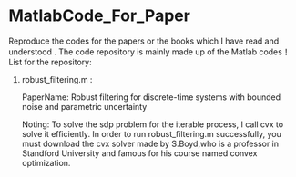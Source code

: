 # MatlabCode_For_Paper
Reproduce the codes for the papers or the books which I have  read and understood .
The code repository is mainly made up of the Matlab codes！
List for the repository:
1. robust_filtering.m :
   
	PaperName: Robust filtering for discrete-time systems with bounded noise and parametric uncertainty

	Noting: To solve the sdp problem for the iterable process, I call cvx to solve it efficiently. In order to run robust_filtering.m successfully, you must download the cvx solver made by S.Boyd,who is a professor in Standford University and famous for his course named convex optimization.  	
